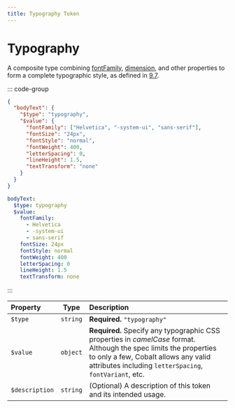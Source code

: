 ```yaml
---
title: Typography Token
---
```


# Typography

A composite type combining [fontFamily](/tokens/font-family), [dimension](/tokens/dimension), and other properties to form a complete typographic style, as defined in [9.7](https://design-tokens.github.io/community-group/format/#typography).

::: code-group

```json [JSON]
{
  "bodyText": {
    "$type": "typography",
    "$value": {
      "fontFamily": ["Helvetica", "-system-ui", "sans-serif"],
      "fontSize": "24px",
      "fontStyle": "normal",
      "fontWeight": 400,
      "letterSpacing": 0,
      "lineHeight": 1.5,
      "textTransform": "none"
    }
  }
}
```

```yaml [YAML]
bodyText:
  $type: typography
  $value:
    fontFamily:
      - Helvetica
      - -system-ui
      - sans-serif
    fontSize: 24px
    fontStyle: normal
    fontWeight: 400
    letterSpacing: 0
    lineHeight: 1.5
    textTransform: none
```

:::

| Property       |   Type   | Description                                                                                                                                                                                                          |
| :------------- | :------: | :------------------------------------------------------------------------------------------------------------------------------------------------------------------------------------------------------------------- |
| `$type`        | `string` | **Required.** `"typography"`                                                                                                                                                                                         |
| `$value`       | `object` | **Required.** Specify any typographic CSS properties in _camelCase_ format. Although the spec limits the properties to only a few, Cobalt allows any valid attributes including `letterSpacing`, `fontVariant`, etc. |
| `$description` | `string` | (Optional) A description of this token and its intended usage.                                                                                                                                                       |
